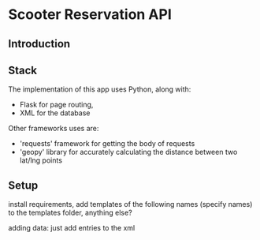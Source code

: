# Scooter Reservation API

## Introduction

## Stack

The implementation of this app uses Python, along with:

* Flask for page routing,
* XML for the database

Other frameworks uses are:

* 'requests' framework for getting the body of requests
* 'geopy' library for accurately calculating the distance between two lat/lng points



## Setup

install requirements, add templates of the following names (specify names) to the templates folder, anything else?

adding data: just add entries to the xml